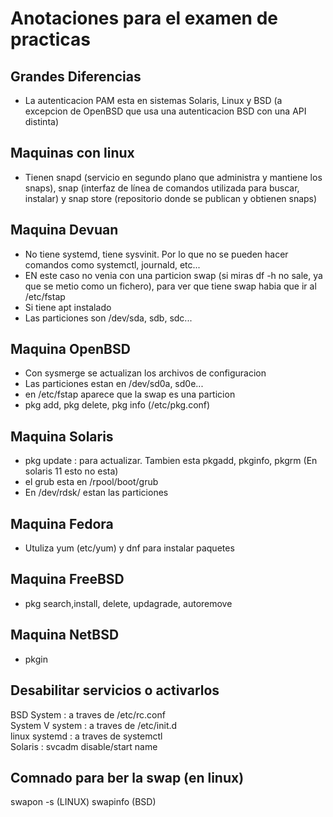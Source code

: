 # Anotaciones para el examen de practicas

## Grandes Diferencias
- La autenticacion PAM esta en sistemas Solaris, Linux y BSD (a excepcion de OpenBSD que usa una autenticacion BSD 
con una API distinta)
## Maquinas con linux
- Tienen snapd (servicio en segundo plano que administra y mantiene los snaps), snap (interfaz de línea de comandos utilizada para buscar, instalar)
 y snap store (repositorio donde se publican y obtienen snaps) 
## Maquina Devuan
- No tiene systemd, tiene sysvinit. Por lo que no se pueden hacer comandos como systemctl, journald, etc...
- EN este caso no venia con una particion swap (si miras df -h no sale, ya que se metio como un fichero), para
ver que tiene swap habia que ir al /etc/fstap
- Si tiene apt instalado
- Las particiones son /dev/sda, sdb, sdc...
## Maquina OpenBSD
- Con sysmerge se actualizan los archivos de configuracion
- Las particiones estan en /dev/sd0a, sd0e...
- en /etc/fstap aparece que la swap es una particion
- pkg add, pkg delete, pkg info (/etc/pkg.conf)
## Maquina Solaris 
- pkg update : para actualizar. Tambien esta pkgadd, pkginfo, pkgrm (En solaris 11 esto no esta)
- el grub esta en /rpool/boot/grub
- En /dev/rdsk/ estan las particiones
## Maquina Fedora
- Utuliza yum (etc/yum) y dnf para instalar paquetes
## Maquina FreeBSD
- pkg search,install, delete, updagrade, autoremove
## Maquina NetBSD
- pkgin
## Desabilitar servicios o activarlos
BSD System : a traves de /etc/rc.conf  
System V system : a traves de /etc/init.d  
linux systemd : a traves de systemctl  
Solaris : svcadm disable/start name  
## Comnado para ber la swap (en linux)
 swapon -s (LINUX)
 swapinfo (BSD)
